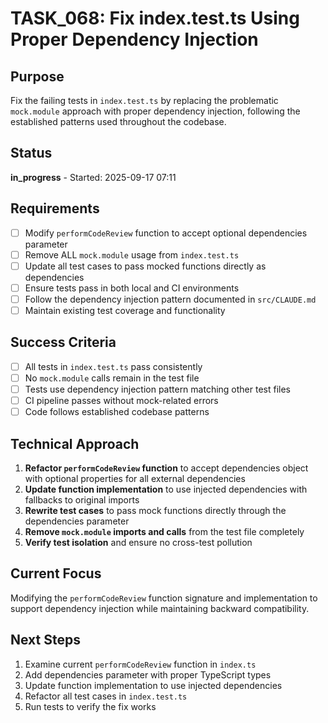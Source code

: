 # TASK_068: Fix index.test.ts Using Proper Dependency Injection

## Purpose
Fix the failing tests in `index.test.ts` by replacing the problematic `mock.module` approach with proper dependency injection, following the established patterns used throughout the codebase.

## Status
**in_progress** - Started: 2025-09-17 07:11

## Requirements
- [ ] Modify `performCodeReview` function to accept optional dependencies parameter
- [ ] Remove ALL `mock.module` usage from `index.test.ts`
- [ ] Update all test cases to pass mocked functions directly as dependencies
- [ ] Ensure tests pass in both local and CI environments
- [ ] Follow the dependency injection pattern documented in `src/CLAUDE.md`
- [ ] Maintain existing test coverage and functionality

## Success Criteria
- [ ] All tests in `index.test.ts` pass consistently
- [ ] No `mock.module` calls remain in the test file
- [ ] Tests use dependency injection pattern matching other test files
- [ ] CI pipeline passes without mock-related errors
- [ ] Code follows established codebase patterns

## Technical Approach
1. **Refactor `performCodeReview` function** to accept dependencies object with optional properties for all external dependencies
2. **Update function implementation** to use injected dependencies with fallbacks to original imports
3. **Rewrite test cases** to pass mock functions directly through the dependencies parameter
4. **Remove `mock.module` imports and calls** from the test file completely
5. **Verify test isolation** and ensure no cross-test pollution

## Current Focus
Modifying the `performCodeReview` function signature and implementation to support dependency injection while maintaining backward compatibility.

## Next Steps
1. Examine current `performCodeReview` function in `index.ts`
2. Add dependencies parameter with proper TypeScript types
3. Update function implementation to use injected dependencies
4. Refactor all test cases in `index.test.ts`
5. Run tests to verify the fix works